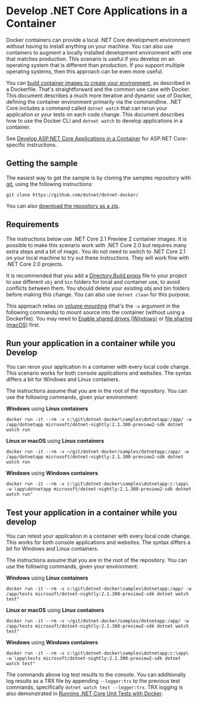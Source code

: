 # Develop .NET Core Applications in a Container

Docker containers can provide a local .NET Core development environment without having to install anything on your machine. You can also use containers to augment a locally installed development environment with one that matches production. This scenario is useful if you develop on an operating system that is different than production. If you support multiple operating systems, then this approach can be even more useful.

You can [build container images to create your environment](README.md), as described in a Dockerfile. That's straightforward and the common use case with Docker. This document describes a much more iterative and dynamic use of Docker, defining the container environment primarily via the commandline. .NET Core includes a command called `dotnet watch` that can rerun your application or your tests on each code change. This document describes how to use the Docker CLI and `dotnet watch` to develop applications in a container.

See [Develop ASP.NET Core Applications in a Container](../aspnetapp/aspnet-docker-dev-in-container.md) for ASP.NET Core-specific instructions.

## Getting the sample

The easiest way to get the sample is by cloning the samples repository with [git](https://git-scm.com/downloads), using the following instructions:

```console
git clone https://github.com/dotnet/dotnet-docker/
```

You can also [download the repository as a zip](https://github.com/dotnet/dotnet-docker/archive/master.zip).

## Requirements

The instructions below use .NET Core 2.1 Preview 2 container images. It is possible to make this scenario work with .NET Core 2.0 but requires many extra steps and a bit of magic. You do not need to switch to .NET Core 2.1 on your local machine to try out these instructions. They will work fine with .NET Core 2.0 projects.

It is recommended that you add a [Directory.Build.props](Directory.Build.props) file to your project to use different `obj` and `bin` folders for local and container use, to avoid conflicts between them. You should delete your existing obj and bin folders before making this change. You can also use `dotnet clean` for this purpose.

This approach relies on [volume mounting](https://docs.docker.com/engine/admin/volumes/volumes/) (that's the `-v` argument in the following commands) to mount source into the container (without using a Dockerfile). You may need to [Enable shared drives (Windows)](https://docs.docker.com/docker-for-windows/#shared-drives) or [file sharing (macOS)](https://docs.docker.com/docker-for-mac/#file-sharing) first.

## Run your application in a container while you Develop

You can rerun your application in a container with every local code change. This scenario works for both console applications and websites. The syntax differs a bit for Windows and Linux containers.

The instructions assume that you are in the root of the repository. You can use the following commands, given your environment:

**Windows** using **Linux containers**

```console
docker run -it --rm -v c:\git\dotnet-docker\samples\dotnetapp:/app/ -w /app/dotnetapp microsoft/dotnet-nightly:2.1.300-preview2-sdk dotnet watch run
```

**Linux or macOS** using **Linux containers**

```console
docker run -it --rm -v ~/git/dotnet-docker/samples/dotnetapp:/app/ -w /app/dotnetapp microsoft/dotnet-nightly:2.1.300-preview2-sdk dotnet watch run
```

**Windows** using **Windows containers**

```console
docker run -it --rm -v c:\git\dotnet-docker\samples\dotnetapp:c:\app\ -w \app\dotnetapp microsoft/dotnet-nightly:2.1.300-preview2-sdk dotnet watch run"
```

## Test your application in a container while you develop

You can retest your application in a container with every local code change. This works for both console applications and websites. The syntax differs a bit for Windows and Linux containers.

The instructions assume that you are in the root of the repository. You can use the following commands, given your environment:

**Windows** using **Linux containers**

```console
docker run -it --rm -v c:\git\dotnet-docker\samples\dotnetapp:/app/ -w /app/tests microsoft/dotnet-nightly:2.1.300-preview2-sdk dotnet watch test"
```

**Linux or macOS** using **Linux containers**

```console
docker run -it --rm -v ~/git/dotnet-docker/samples/dotnetapp:/app/ -w /app/tests microsoft/dotnet-nightly:2.1.300-preview2-sdk dotnet watch test"
```

**Windows** using **Windows containers**

```console
docker run -it --rm -v c:\git\dotnet-docker\samples\dotnetapp:c:\app\ -w \app\tests microsoft/dotnet-nightly:2.1.300-preview2-sdk dotnet watch test"
```

The commands above log test results to the console. You can additionally log results as a TRX file by appending `--logger:trx` to the previous test commands, specifically `dotnet watch test --logger:trx`. TRX logging is also demonstrated in [Running .NET Core Unit Tests with Docker](dotnet-docker-unit-testing.md).
